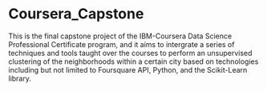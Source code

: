 # Coursera_Capstone

This is the final capstone project of the IBM-Coursera Data Science Professional Certificate program, and it aims to intergrate a series of techniques and tools taught over the courses to perform an unsupervised clustering of the neighborhoods within a certain city based on technologies including but not limited to Foursquare API, Python, and the Scikit-Learn library.
